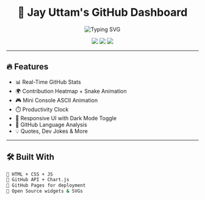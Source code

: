 <h1 align="center">🚀 Jay Uttam's GitHub Dashboard</h1>

<p align="center">
  <img src="https://readme-typing-svg.herokuapp.com?font=Fira+Code&size=24&pause=1000&color=00F5D4&center=true&vCenter=true&width=500&lines=Welcome+to+my+Interactive+GitHub+Dashboard;Track+Activity+%7C+Visualize+Contributions+%7C+More!;Crafted+with+❤️+and+Code!" alt="Typing SVG" />
</p>

<p align="center">
  <a href="https://jayuttam.github.io/github_dashboard/"><img src="https://img.shields.io/badge/🌐 Live-Dashboard-blue?style=flat-square"></a>
  <a href="https://github.com/jayuttam/github_dashboard/stargazers"><img src="https://img.shields.io/github/stars/jayuttam/github_dashboard?style=flat-square&color=F72585"></a>
  <a href="https://github.com/jayuttam/github_dashboard/network/members"><img src="https://img.shields.io/github/forks/jayuttam/github_dashboard?style=flat-square&color=7209B7"></a>
</p>

---

## 🔥 Features

- 📊 Real-Time GitHub Stats
- 🌍 Contribution Heatmap + Snake Animation
- 🎮 Mini Console ASCII Animation
- ⏱️ Productivity Clock
- 🎨 Responsive UI with Dark Mode Toggle
- 🧪 GitHub Language Analysis
- 💡 Quotes, Dev Jokes & More

---

## 🛠️ Built With

```bash
📌 HTML + CSS + JS
📌 GitHub API + Chart.js
📌 GitHub Pages for deployment
📌 Open Source widgets & SVGs
